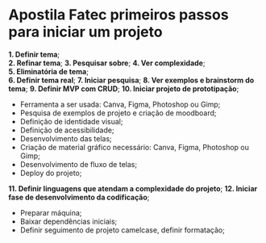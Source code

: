 # Apostila Fatec primeiros passos para iniciar um projeto 

**1. Definir tema**;  
**2. Refinar tema**;
**3. Pesquisar sobre**;
**4. Ver complexidade**;  
**5. Eliminatória de tema**;  
**6. Definir tema real**;
**7. Iniciar pesquisa**;
**8. Ver exemplos e brainstorm do tema**;
**9. Definir MVP com CRUD**;
**10. Iniciar projeto de prototipação**;
   - Ferramenta a ser usada: Canva, Figma, Photoshop ou Gimp;
   - Pesquisa de exemplos de projeto e criação de moodboard;
   - Definição de identidade visual;
   - Definição de acessibilidade;
   - Desenvolvimento das telas;
   - Criação de material gráfico necessário: Canva, Figma, Photoshop ou Gimp;
   - Desenvolvimento de fluxo de telas;
   - Deploy do projeto;
     
**11. Definir linguagens que atendam a complexidade do projeto**; 
**12. Iniciar fase de desenvolvimento da codificação**;
     
   - Preparar máquina;
   - Baixar dependências iniciais;
   - Definir seguimento de projeto camelcase, definir formatação;
